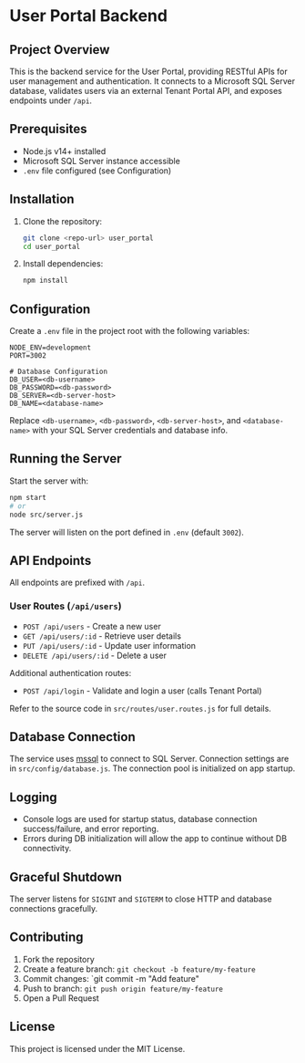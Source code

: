 # User Portal Backend

## Project Overview

This is the backend service for the User Portal, providing RESTful APIs for user management and authentication. It connects to a Microsoft SQL Server database, validates users via an external Tenant Portal API, and exposes endpoints under `/api`.

## Prerequisites

- Node.js v14+ installed
- Microsoft SQL Server instance accessible
- `.env` file configured (see Configuration)

## Installation

1. Clone the repository:
   ```bash
   git clone <repo-url> user_portal
   cd user_portal
   ```
2. Install dependencies:
   ```bash
   npm install
   ```

## Configuration

Create a `.env` file in the project root with the following variables:

```dotenv
NODE_ENV=development
PORT=3002

# Database Configuration
DB_USER=<db-username>
DB_PASSWORD=<db-password>
DB_SERVER=<db-server-host>
DB_NAME=<database-name>
```

Replace `<db-username>`, `<db-password>`, `<db-server-host>`, and `<database-name>` with your SQL Server credentials and database info.

## Running the Server

Start the server with:

```bash
npm start
# or
node src/server.js
```

The server will listen on the port defined in `.env` (default `3002`).

## API Endpoints

All endpoints are prefixed with `/api`.

### User Routes (`/api/users`)

- `POST /api/users` - Create a new user
- `GET /api/users/:id` - Retrieve user details
- `PUT /api/users/:id` - Update user information
- `DELETE /api/users/:id` - Delete a user

Additional authentication routes:

- `POST /api/login` - Validate and login a user (calls Tenant Portal)

Refer to the source code in `src/routes/user.routes.js` for full details.

## Database Connection

The service uses [mssql](https://www.npmjs.com/package/mssql) to connect to SQL Server. Connection settings are in `src/config/database.js`. The connection pool is initialized on app startup.

## Logging

- Console logs are used for startup status, database connection success/failure, and error reporting.
- Errors during DB initialization will allow the app to continue without DB connectivity.

## Graceful Shutdown

The server listens for `SIGINT` and `SIGTERM` to close HTTP and database connections gracefully.

## Contributing

1. Fork the repository
2. Create a feature branch: `git checkout -b feature/my-feature`
3. Commit changes: `git commit -m "Add feature"
4. Push to branch: `git push origin feature/my-feature`
5. Open a Pull Request

## License

This project is licensed under the MIT License.
